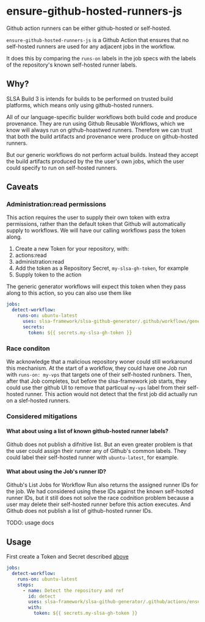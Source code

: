 # ensure-github-hosted-runners-js

Github action runners can be either github-hosted or self-hosted.

`ensure-github-hosted-runners-js` is a Github Action that ensures that no self-hosted 
runners are used for any adjacent jobs in the workflow.

It does this by comparing the `runs-on` labels in the job specs with the 
labels of the repository's known self-hosted runner labels.

## Why?

SLSA Build 3 is intends for builds to be performed on trusted build platforms, which
means only using github-hosted runners.

All of our language-specific builder workflows both build code and produce provenance.
They are run using Github Reusable Workflows, which we know will always run on github-hoastwed runners.
Therefore we can trust that both the build artifacts and provenance were produce on
github-hosted runners.

But our generic workflows do not perform actual builds. Instead they accept the build artifacts
produced by the the user's own jobs, which the user could specify to run on self-hosted runners.

## Caveats

### Administration:read permissions

This action requires the user to supply their own token with extra permissions, rather than the 
default token that Github will automatically supply to workflows. We will have our calling workflows
pass the token along.

1. Create a new Token for your repository, with:
  1. actions:read
  2. administration:read
2. Add the token as a Repository Secret, `my-slsa-gh-token`, for example
3. Supply token to the action

The generic generator workflows will expect this token when they pass
along to this action, so you can also use them like

```yaml
jobs:
  detect-workflow:
    runs-on: ubuntu-latest
      uses: slsa-framework/slsa-github-generator/.github/workflows/generator_generic_slsa3.yml@v1.9.0@<git hash>
      secrets:
        token: ${{ secrets.my-slsa-gh-token }}
```

### Race conditon

We acknowledge that a malicious repository woner could still workaround this mechanism.
At the start of a workflow, they could have one Job run with `runs-on: my-vps` that targets one of 
their self-hosted runbners. Then, after that Job completes, but before the slsa-framework job starts,
they could use ther github UI to remove that particual `my-vps` label from their self-hosted runner.
This action would not detect that the first job did actually run on a slef-hosted runners.

### Considered mitigations

#### What about using a list of known github-hosted runner labels?

Github does not publish a difnitive list. But an even greater problem is that the user could assign their
runner any of Github's common labels. They could label their self-hosted runner with `ubuntu-latest`, for example.


#### What about using the Job's runner ID?

Github's List Jobs for Workflow Run also returns the assigned runner IDs for the job. We had considered
using these IDs against the known self-hsoted runner IDs, but it still does not solve the race codnition problem
because a user may delete their self-hosted runner before this action executes. And Github does not publish
a list of github-hosted runner IDs.

TODO: usage docs

## Usage

First create a Token and Secret described [above](#administrationread-permissions)

```yaml
jobs:
  detect-workflow:
    runs-on: ubuntu-latest
    steps:
      - name: Detect the repository and ref
        id: detect
        uses: slsa-framework/slsa-github-generator/.github/actions/ensure-github-hosted-runners@<git hash>
        with:
          token: ${{ secrets.my-slsa-gh-token }}
```
